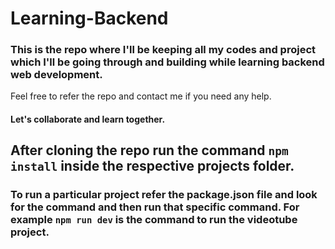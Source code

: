 # Learning-Backend

### This is the repo where I'll be keeping all my codes and project which I'll be going through and building while learning backend web development.  
Feel free to refer the repo and contact me if you need any help.
#### Let's collaborate and learn together.

## After cloning the repo run the command ``` npm install ``` inside the respective projects folder.
### To run a particular project refer the **package.json** file and look for the command and then run that specific command. For example ``` npm run dev ``` is the command to run the **videotube** project.
